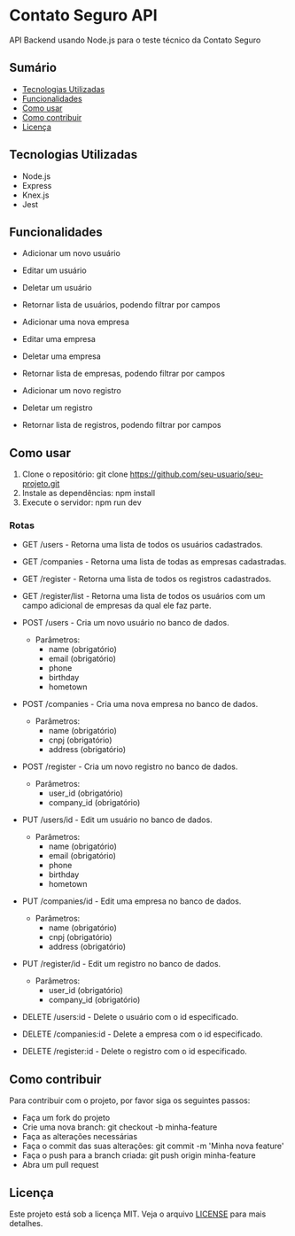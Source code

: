 
# Contato Seguro API

API Backend usando Node.js para o teste técnico da Contato Seguro

## Sumário
- [Tecnologias Utilizadas](#tecnologias-utilizadas)
- [Funcionalidades](#funcionalidades)
- [Como usar](#como-usar)
- [Como contribuir](#como-contribuir)
- [Licença](#licença)

## Tecnologias Utilizadas

- Node.js
- Express
- Knex.js
- Jest

## Funcionalidades

- Adicionar um novo usuário
- Editar um usuário
- Deletar um usuário
- Retornar lista de usuários, podendo filtrar por campos

- Adicionar uma nova empresa
- Editar uma empresa
- Deletar uma empresa
- Retornar lista de empresas, podendo filtrar por campos

- Adicionar um novo registro
- Deletar um registro
- Retornar lista de registros, podendo filtrar por campos

## Como usar

1. Clone o repositório: git clone https://github.com/seu-usuario/seu-projeto.git
2. Instale as dependências: npm install
3. Execute o servidor: npm run dev

### Rotas

- GET /users - Retorna uma lista de todos os usuários cadastrados.
- GET /companies - Retorna uma lista de todas as empresas cadastradas.
- GET /register - Retorna uma lista de todos os registros cadastrados.
- GET /register/list - Retorna uma lista de todos os usuários com um campo adicional de empresas da qual ele faz parte.

- POST /users - Cria um novo usuário no banco de dados.
    - Parâmetros:
        - name (obrigatório)
        - email (obrigatório)
        - phone
        - birthday
        - hometown
- POST /companies - Cria uma nova empresa no banco de dados.
    - Parâmetros:
        - name (obrigatório)
        - cnpj (obrigatório)
        - address (obrigatório)
- POST /register - Cria um novo registro no banco de dados.
    - Parâmetros:
        - user_id (obrigatório)
        - company_id (obrigatório)

- PUT /users/id - Edit um usuário no banco de dados.
    - Parâmetros:
        - name (obrigatório)
        - email (obrigatório)
        - phone
        - birthday
        - hometown
- PUT /companies/id - Edit uma empresa no banco de dados.
    - Parâmetros:
        - name (obrigatório)
        - cnpj (obrigatório)
        - address (obrigatório)
- PUT /register/id - Edit um registro no banco de dados.
    - Parâmetros:
        - user_id (obrigatório)
        - company_id (obrigatório)

- DELETE /users:id - Delete o usuário com o id especificado.
- DELETE /companies:id - Delete a empresa com o id especificado.
- DELETE /register:id - Delete o registro com o id especificado.

## Como contribuir

Para contribuir com o projeto, por favor siga os seguintes passos:

- Faça um fork do projeto
- Crie uma nova branch: git checkout -b minha-feature
- Faça as alterações necessárias
- Faça o commit das suas alterações: git commit -m 'Minha nova feature'
- Faça o push para a branch criada: git push origin minha-feature
- Abra um pull request

## Licença

Este projeto está sob a licença MIT. Veja o arquivo [LICENSE](./LICENSE) para mais detalhes.
